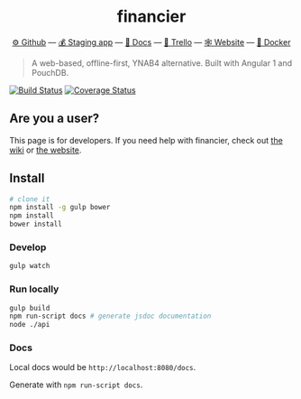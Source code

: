 <h1 align="center">financier</h1>

<p align="center">
  <a href="https://github.com/aeharding/financier">⚙ Github</a> —
  <a href="https://staging.financier.io">💰 Staging app</a> —
  <a href="https://staging.financier.io/docs">📗 Docs</a> —
  <a href="https://trello.com/b/bXcFuXrm">📢 Trello</a> —
  <a href="https://financier.io">🕸 Website</a> —
  <a href="https://hub.docker.com/r/aeharding/financier/">🐳 Docker</a>
</p>

> A web-based, offline-first, YNAB4 alternative. Built with Angular 1 and PouchDB.

[![Build Status](https://img.shields.io/travis/aeharding/financier/master.svg?style=flat-square)](https://travis-ci.org/aeharding/financier)
[![Coverage Status](https://img.shields.io/coveralls/aeharding/financier/master.svg?style=flat-square)](https://coveralls.io/github/aeharding/financier?branch=master)

## Are you a user?

This page is for developers. If you need help with financier, check out [the wiki](https://github.com/aeharding/financier/wiki) or [the website](https://financier.io).

## Install

```sh
# clone it
npm install -g gulp bower
npm install
bower install
```

### Develop

```sh
gulp watch
```

### Run locally

```sh
gulp build
npm run-script docs # generate jsdoc documentation
node ./api
```

### Docs

Local docs would be `http://localhost:8080/docs`.

Generate with `npm run-script docs`.

